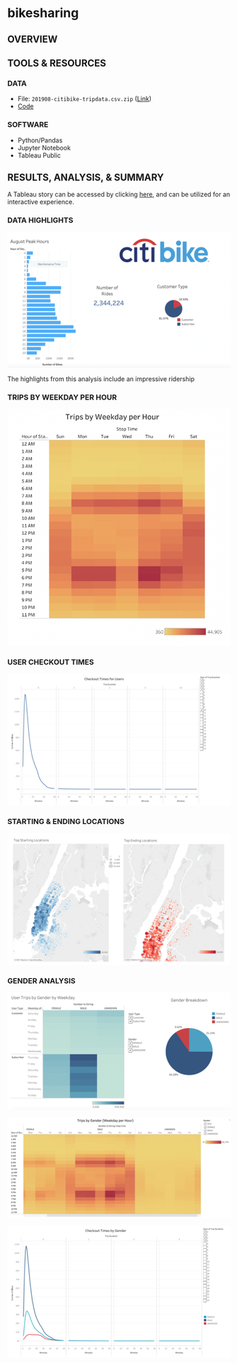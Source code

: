 # bikesharing

## OVERVIEW

## TOOLS & RESOURCES

### DATA

* File: `201908-citibike-tripdata.csv.zip` ([Link](https://s3.amazonaws.com/tripdata/index.html))
* [Code](https://github.com/farwaali08/bikesharing/blob/d7dbf88019605ec60ef3d388e9fb81b2c7fda98f/NYC_CitiBike_Challenge_starter_code.ipynb)

### SOFTWARE

* Python/Pandas
* Jupyter Notebook
* Tableau Public

## RESULTS, ANALYSIS, & SUMMARY

A Tableau story can be accessed by clicking [here](https://public.tableau.com/shared/C6G9H6C48?:display_count=n&:origin=viz_share_link), and can be utilized for an interactive experience.


### DATA HIGHLIGHTS

![alt_text](https://github.com/farwaali08/bikesharing/blob/7854d5e434f317b0b48bcd5f82acbe96852be588/Images/HIGHLIGHTS.png)

The highlights from this analysis include an impressive ridership

### TRIPS BY WEEKDAY PER HOUR

![alt_text](https://github.com/farwaali08/bikesharing/blob/ece047f91dc26cd2846b2d1c2404a34d99a4c783/Images/2.png)

### USER CHECKOUT TIMES

![alt_text](https://github.com/farwaali08/bikesharing/blob/ece047f91dc26cd2846b2d1c2404a34d99a4c783/Images/7.png)

### STARTING & ENDING LOCATIONS

![alt_text](https://github.com/farwaali08/bikesharing/blob/ece047f91dc26cd2846b2d1c2404a34d99a4c783/Images/3.png)

### GENDER ANALYSIS

![alt_text](https://github.com/farwaali08/bikesharing/blob/ece047f91dc26cd2846b2d1c2404a34d99a4c783/Images/4.png)

![alt_text](https://github.com/farwaali08/bikesharing/blob/ece047f91dc26cd2846b2d1c2404a34d99a4c783/Images/5.png)

![alt_text](https://github.com/farwaali08/bikesharing/blob/ece047f91dc26cd2846b2d1c2404a34d99a4c783/Images/6.png)
